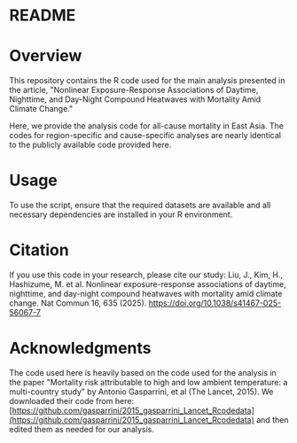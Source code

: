 # README

# Overview
This repository contains the R code used for the main analysis presented in the article, "Nonlinear Exposure-Response Associations of Daytime, Nighttime, and Day-Night Compound Heatwaves with Mortality Amid Climate Change."

Here, we provide the analysis code for all-cause mortality in East Asia. The codes for region-specific and cause-specific analyses are nearly identical to the publicly available code provided here.

# Usage
To use the script, ensure that the required datasets are available and all necessary dependencies are installed in your R environment.

# Citation
If you use this code in your research, please cite our study: Liu, J., Kim, H., Hashizume, M. et al. Nonlinear exposure-response associations of daytime, nighttime, and day-night compound heatwaves with mortality amid climate change. Nat Commun 16, 635 (2025). https://doi.org/10.1038/s41467-025-56067-7

# Acknowledgments
The code used here is heavily based on the code used for the analysis in the paper "Mortality risk attributable to high and low ambient temperature: a multi-country study" by Antonio Gasparrini, et al (The Lancet, 2015).
We downloaded their code from here: [https://github.com/gasparrini/2015_gasparrini_Lancet_Rcodedata](https://github.com/gasparrini/2015_gasparrini_Lancet_Rcodedata) and then edited them as needed for our analysis.
